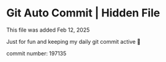 # Git Auto Commit | Hidden File

This file was added Feb 12, 2025

Just for fun and keeping my daily git commit active 🤪

commit number: 197135
